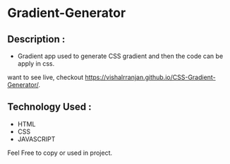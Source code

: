 # Gradient-Generator
## Description :
* Gradient app used to generate CSS gradient and then the code can be apply in css.

want to see live, checkout https://vishalrranjan.github.io/CSS-Gradient-Generator/.

## Technology Used :
* HTML
* CSS
* JAVASCRIPT

Feel Free to copy or used in project.